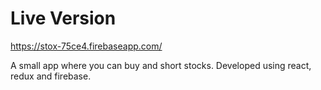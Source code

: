 # Live Version

https://stox-75ce4.firebaseapp.com/

A small app where you can buy and short stocks.
Developed using react, redux and firebase.

